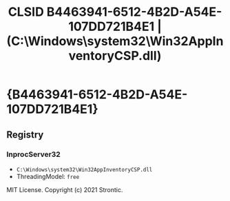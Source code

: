 ﻿---
title: "CLSID B4463941-6512-4B2D-A54E-107DD721B4E1 | (C:\\Windows\\system32\\Win32AppInventoryCSP.dll)"
excerpt: What is COM-Object CLSID B4463941-6512-4B2D-A54E-107DD721B4E1?
---

# {B4463941-6512-4B2D-A54E-107DD721B4E1}


## Registry


### InprocServer32

* `C:\Windows\system32\Win32AppInventoryCSP.dll`
* ThreadingModel: `free`

MIT License. Copyright (c) 2021 Strontic.


